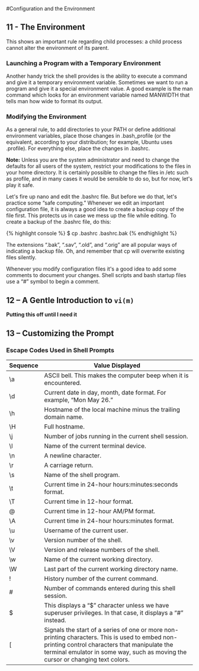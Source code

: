 #Configuration and the Environment
## 11 - The Environment

This shows an important rule regarding child processes: a child process cannot alter the environment of its parent.

### Launching a Program with a Temporary Environment
Another handy trick the shell provides is the ability to execute a command and give it a temporary environment variable. Sometimes we want to run a program and give it a special environment value. A good example is the man command which looks for an environment variable named MANWIDTH that tells man how wide to format its output.

### Modifying the Environment
As a general rule, to add directories to your PATH or define additional environment variables, place those changes in .bash_profile (or the equivalent, according to your distribution; for example, Ubuntu uses .profile). For everything else, place the changes in .bashrc.

**Note:** Unless you are the system administrator and need to change the defaults for all users of the system, restrict your modifications to the files in your home directory. It is certainly possible to change the files in /etc such as profile, and in many cases it would be sensible to do so, but for now, let's play it safe.

Let's fire up nano and edit the .bashrc file. But before we do that, let's practice some “safe computing.” Whenever we edit an important configuration file, it is always a good idea to create a backup copy of the file first. This protects us in case we mess up the file while editing. To create a backup of the .bashrc file, do this:

{% highlight console %}
$ cp .bashrc .bashrc.bak
{% endhighlight %}

The extensions “.bak”, “.sav”, “.old”, and “.orig” are all popular ways of indicating a backup file. Oh, and remember that cp will overwrite existing files silently.

Whenever you modify configuration files it's a good idea to add some comments to document your changes.
Shell scripts and bash startup files use a “#” symbol to begin a comment.


## 12 – A Gentle Introduction to `vi(m)`
**Putting this off until I need it**


## 13 – Customizing the Prompt
### Escape Codes Used in Shell Prompts

| Sequence | Value Displayed                                                                                                                                                                                                                   |
|----------|-----------------------------------------------------------------------------------------------------------------------------------------------------------------------------------------------------------------------------------|
| \a       | ASCII bell. This makes the computer beep when it is encountered.                                                                                                                                                                  |
| \d       | Current date in day, month, date format. For example, “Mon May 26.”                                                                                                                                                               |
| \h       | Hostname of the local machine minus the trailing domain name.                                                                                                                                                                     |
| \H       | Full hostname.                                                                                                                                                                                                                    |
| \j       | Number of jobs running in the current shell session.                                                                                                                                                                              |
| \l       | Name of the current terminal device.                                                                                                                                                                                              |
| \n       | A newline character.                                                                                                                                                                                                              |
| \r       | A carriage return.                                                                                                                                                                                                                |
| \s       | Name of the shell program.                                                                                                                                                                                                        |
| \t       | Current time in 24-hour hours:minutes:seconds format.                                                                                                                                                                             |
| \T       | Current time in 12-hour format.                                                                                                                                                                                                   |
| \@       | Current time in 12-hour AM/PM format.                                                                                                                                                                                             |
| \A       | Current time in 24-hour hours:minutes format.                                                                                                                                                                                     |
| \u       | Username of the current user.                                                                                                                                                                                                     |
| \v       | Version number of the shell.                                                                                                                                                                                                      |
| \V       | Version and release numbers of the shell.                                                                                                                                                                                         |
| \w       | Name of the current working directory.                                                                                                                                                                                            |
| \W       | Last part of the current working directory name.                                                                                                                                                                                  |
| \!       | History number of the current command.                                                                                                                                                                                            |
| \#       | Number of commands entered during this shell session.                                                                                                                                                                             |
| \$       | This displays a “$” character unless we have superuser privileges. In that case, it displays a “#” instead.                                                                                                                       |
| \[       | Signals the start of a series of one or more non-printing characters. This is used to embed non-printing control characters that manipulate the terminal emulator in some way, such as moving the cursor or changing text colors. |
